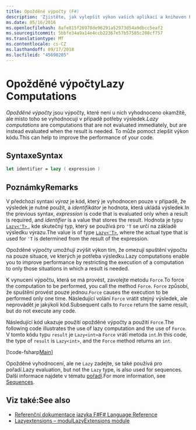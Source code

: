 ```yaml
---
title: Opožděné výpočty (F#)
description: 'Zjistěte, jak vylepšit výkon vašich aplikací a knihoven F # opožděné výpočty.'
ms.date: 05/16/2016
ms.openlocfilehash: 8afe815f26978de96291a52973d54a9dbcc5eaf2
ms.sourcegitcommit: 5bbfe34a9a14e4ccb22367e57b57585c208cf757
ms.translationtype: MT
ms.contentlocale: cs-CZ
ms.lasthandoff: 09/17/2018
ms.locfileid: "45698205"
---
```

# <a name="lazy-computations"></a><span data-ttu-id="966c6-103">Opožděné výpočty</span><span class="sxs-lookup"><span data-stu-id="966c6-103">Lazy Computations</span></span>

<span data-ttu-id="966c6-104">*Opožděné výpočty* jsou výpočty, které není u nich vyhodnoceno okamžitě, ale místo toho se vyhodnocují v případě potřeby výsledek.</span><span class="sxs-lookup"><span data-stu-id="966c6-104">*Lazy computations* are computations that are not evaluated immediately, but are instead evaluated when the result is needed.</span></span> <span data-ttu-id="966c6-105">To může pomoct zlepšit výkon kódu.</span><span class="sxs-lookup"><span data-stu-id="966c6-105">This can help to improve the performance of your code.</span></span>

## <a name="syntax"></a><span data-ttu-id="966c6-106">Syntaxe</span><span class="sxs-lookup"><span data-stu-id="966c6-106">Syntax</span></span>

```fsharp
let identifier = lazy ( expression )
```

## <a name="remarks"></a><span data-ttu-id="966c6-107">Poznámky</span><span class="sxs-lookup"><span data-stu-id="966c6-107">Remarks</span></span>

<span data-ttu-id="966c6-108">V předchozí syntaxi *výraz* je kód, který je vyhodnocen pouze v případě, že výsledek je nutné použít, a *identifikátor* je hodnota, která ukládá výsledek.</span><span class="sxs-lookup"><span data-stu-id="966c6-108">In the previous syntax, *expression* is code that is evaluated only when a result is required, and *identifier* is a value that stores the result.</span></span> <span data-ttu-id="966c6-109">Hodnota je typu [ `Lazy<'T>` ](https://msdn.microsoft.com/library/b29d0af5-6efb-4a55-a278-2662a4ecc489), kde skutečný typ, který se používá pro `'T` se určí na základě výsledku výrazu.</span><span class="sxs-lookup"><span data-stu-id="966c6-109">The value is of type [`Lazy<'T>`](https://msdn.microsoft.com/library/b29d0af5-6efb-4a55-a278-2662a4ecc489), where the actual type that is used for `'T` is determined from the result of the expression.</span></span>

<span data-ttu-id="966c6-110">Opožděné výpočty umožňují zvýšit výkon tím, že omezují spuštění výpočtu na pouze situace, ve kterých je potřeba výsledku.</span><span class="sxs-lookup"><span data-stu-id="966c6-110">Lazy computations enable you to improve performance by restricting the execution of a computation to only those situations in which a result is needed.</span></span>

<span data-ttu-id="966c6-111">K vynucení výpočtu, která se má provést, zavolejte metodu `Force`.</span><span class="sxs-lookup"><span data-stu-id="966c6-111">To force the computation to be performed, you call the method `Force`.</span></span> <span data-ttu-id="966c6-112">`Force` způsobí, že spuštění provést pouze jednou.</span><span class="sxs-lookup"><span data-stu-id="966c6-112">`Force` causes the execution to be performed only one time.</span></span> <span data-ttu-id="966c6-113">Následující volání `Force` vrátit stejný výsledek, ale neprovádět je jakýkoli kód.</span><span class="sxs-lookup"><span data-stu-id="966c6-113">Subsequent calls to `Force` return the same result, but do not execute any code.</span></span>

<span data-ttu-id="966c6-114">Následující kód ukazuje použití opožděné výpočty a použití `Force`.</span><span class="sxs-lookup"><span data-stu-id="966c6-114">The following code illustrates the use of lazy computation and the use of `Force`.</span></span> <span data-ttu-id="966c6-115">V tomto kódu typu `result` je `Lazy<int>`a `Force` vrátí metoda `int`.</span><span class="sxs-lookup"><span data-stu-id="966c6-115">In this code, the type of `result` is `Lazy<int>`, and the `Force` method returns an `int`.</span></span>

[!code-fsharp[Main](../../../samples/snippets/fsharp/lang-ref-2/snippet73011.fs)]

<span data-ttu-id="966c6-116">Opožděné vyhodnocení, ale ne `Lazy` zadejte, se také používá pro pořadí.</span><span class="sxs-lookup"><span data-stu-id="966c6-116">Lazy evaluation, but not the `Lazy` type, is also used for sequences.</span></span> <span data-ttu-id="966c6-117">Další informace najdete v tématu [pořadí](sequences.md).</span><span class="sxs-lookup"><span data-stu-id="966c6-117">For more information, see [Sequences](sequences.md).</span></span>

## <a name="see-also"></a><span data-ttu-id="966c6-118">Viz také:</span><span class="sxs-lookup"><span data-stu-id="966c6-118">See also</span></span>

- [<span data-ttu-id="966c6-119">Referenční dokumentace jazyka F#</span><span class="sxs-lookup"><span data-stu-id="966c6-119">F# Language Reference</span></span>](index.md)
- [<span data-ttu-id="966c6-120">Lazyextensions – modul</span><span class="sxs-lookup"><span data-stu-id="966c6-120">LazyExtensions module</span></span>](https://msdn.microsoft.com/library/86671f40-84a0-402a-867d-ae596218d948)
